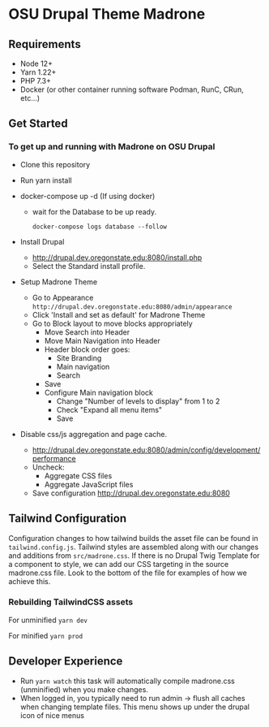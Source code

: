 # OSU Drupal Theme Madrone

## Requirements

- Node 12+
- Yarn 1.22+
- PHP 7.3+
- Docker (or other container running software Podman, RunC, CRun, etc...)

## Get Started

### To get up and running with Madrone on OSU Drupal

- Clone this repository
- Run yarn install
- docker-compose up -d (If using docker)

  - wait for the Database to be up ready.

    `docker-compose logs database --follow`

- Install Drupal
  - http://drupal.dev.oregonstate.edu:8080/install.php
  - Select the Standard install profile.
- Setup Madrone Theme
  - Go to Appearance `http://drupal.dev.oregonstate.edu:8080/admin/appearance`
  - Click 'Install and set as default' for Madrone Theme
  - Go to Block layout to move blocks appropriately
    - Move Search into Header
    - Move Main Navigation into Header
    - Header block order goes:
      - Site Branding
      - Main navigation
      - Search
    - Save
    - Configure Main navigation block
      - Change "Number of levels to display" from 1 to 2
      - Check "Expand all menu items"
      - Save
- Disable css/js aggregation and page cache.
  - http://drupal.dev.oregonstate.edu:8080/admin/config/development/performance
  - Uncheck:
    - Aggregate CSS files
    - Aggregate JavaScript files
  - Save configuration
    http://drupal.dev.oregonstate.edu:8080

## Tailwind Configuration

Configuration changes to how tailwind builds the asset file can be found in `tailwind.config.js`. Tailwind styles are assembled along with our changes and additions from `src/madrone.css`. If there is no Drupal Twig Template for a component to style, we can add our CSS targeting in the source madrone.css file. Look to the bottom of the file for examples of how we achieve this.

### Rebuilding TailwindCSS assets

For unminified `yarn dev`

For minified `yarn prod`

## Developer Experience

- Run `yarn watch` this task will automatically compile madrone.css (unminified) when you make changes.
- When logged in, you typically need to run admin -> flush all caches when changing template files. This menu shows up under the drupal icon of nice menus
